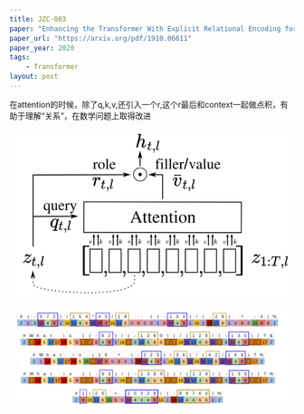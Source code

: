 ```yaml
---
title: JZC-003
paper: "Enhancing the Transformer With Explicit Relational Encoding for Math Problem Solving"
paper_url: "https://arxiv.org/pdf/1910.06611"
paper_year: 2020
tags: 
    - Transformer
layout: post
---
```


在attention的时候，除了q,k,v,还引入一个r,这个r最后和context一起做点积，有助于理解“关系”，在数学问题上取得改进

![Image](/papers/JZC-003/1.png)

![Image](/papers/JZC-003/2.png)
